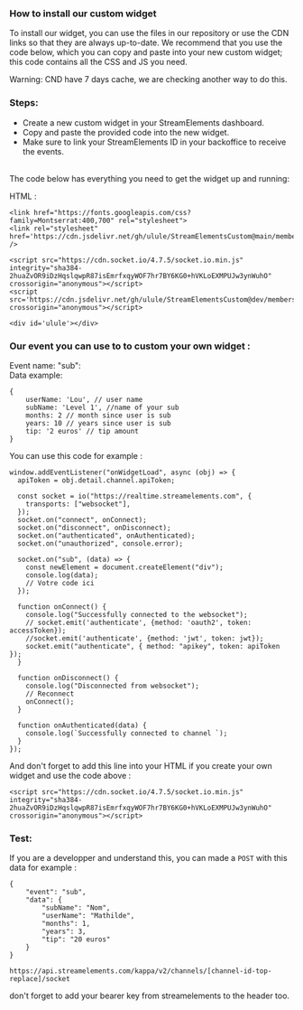 ### How to install our custom widget

To install our widget, you can use the files in our repository or use the CDN links so that they are always up-to-date. We recommend that you use the code below, which you can copy and paste into your new custom widget; this code contains all the CSS and JS you need.

Warning: CND have 7 days cache, we are checking another way to do this.

### Steps:

- Create a new custom widget in your StreamElements dashboard.
- Copy and paste the provided code into the new widget.
- Make sure to link your StreamElements ID in your backoffice to receive the events.
  <br /><br />

The code below has everything you need to get the widget up and running:

HTML :

```
<link href="https://fonts.googleapis.com/css?family=Montserrat:400,700" rel="stylesheet">
<link rel="stylesheet" href='https://cdn.jsdelivr.net/gh/ulule/StreamElementsCustom@main/membershipSub/index.css' />

<script src="https://cdn.socket.io/4.7.5/socket.io.min.js" integrity="sha384-2huaZvOR9iDzHqslqwpR87isEmrfxqyWOF7hr7BY6KG0+hVKLoEXMPUJw3ynWuhO" crossorigin="anonymous"></script>
<script src='https://cdn.jsdelivr.net/gh/ulule/StreamElementsCustom@dev/membershipSub/index.js' crossorigin="anonymous"></script>

<div id='ulule'></div>
```

### Our event you can use to to custom your own widget :

Event name: "sub": <br/>
Data example:

```
{
    userName: 'Lou', // user name
    subName: 'Level 1', //name of your sub
    months: 2 // month since user is sub
    years: 10 // years since user is sub
    tip: '2 euros' // tip amount
}
```

You can use this code for example : 
```
window.addEventListener("onWidgetLoad", async (obj) => {
  apiToken = obj.detail.channel.apiToken;

  const socket = io("https://realtime.streamelements.com", {
    transports: ["websocket"],
  });
  socket.on("connect", onConnect);
  socket.on("disconnect", onDisconnect);
  socket.on("authenticated", onAuthenticated);
  socket.on("unauthorized", console.error);

  socket.on("sub", (data) => {
    const newElement = document.createElement("div");
    console.log(data);
    // Votre code ici 
  });

  function onConnect() {
    console.log("Successfully connected to the websocket");
    // socket.emit('authenticate', {method: 'oauth2', token: accessToken});
    //socket.emit('authenticate', {method: 'jwt', token: jwt});
    socket.emit("authenticate", { method: "apikey", token: apiToken });
  }

  function onDisconnect() {
    console.log("Disconnected from websocket");
    // Reconnect
    onConnect();
  }

  function onAuthenticated(data) {
    console.log(`Successfully connected to channel `);
  }
});

```

And don't forget to add this line into your HTML if you create your own widget and use the code above :
```
<script src="https://cdn.socket.io/4.7.5/socket.io.min.js" integrity="sha384-2huaZvOR9iDzHqslqwpR87isEmrfxqyWOF7hr7BY6KG0+hVKLoEXMPUJw3ynWuhO" crossorigin="anonymous"></script>
```

### Test:

If you are a developper and understand this, you can made a `POST` with this data for example :
```
{
    "event": "sub",
    "data": {
        "subName": "Nom",
        "userName": "Mathilde",
        "months": 1,
        "years": 3,
        "tip": "20 euros"
    }
}
```

```
https://api.streamelements.com/kappa/v2/channels/[channel-id-top-replace]/socket
```
don't forget to add your bearer key from streamelements to the header too.
